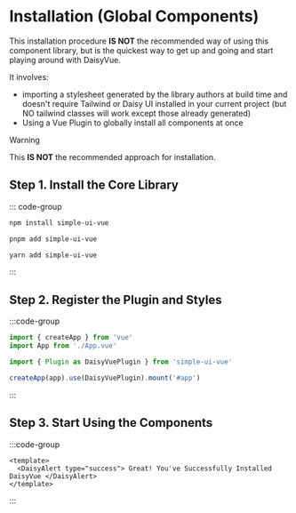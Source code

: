 # Installation (Global Components)

This installation procedure **IS NOT** the recommended way of using this component library, but is the quickest way to get up and going and start playing around with DaisyVue.

It involves:

- importing a stylesheet generated by the library authors at build time and doesn't require Tailwind or Daisy UI installed in your current project (but NO tailwind classes will work except those already generated)
- Using a Vue Plugin to globally install all components at once

> [!WARNING]
> This **IS NOT** the recommended approach for installation.

## Step 1. Install the Core Library

::: code-group

```bash [npm]
npm install simple-ui-vue
```

```bash [pnpm]
pnpm add simple-ui-vue
```

```bash [yarn]
yarn add simple-ui-vue
```

:::

## Step 2. Register the Plugin and Styles

:::code-group

```ts [src/main.ts]
import { createApp } from 'vue'
import App from './App.vue'

import { Plugin as DaisyVuePlugin } from 'simple-ui-vue'

createApp(app).use(DaisyVuePlugin).mount('#app')
```

:::

## Step 3. Start Using the Components

:::code-group

```vue [App.vue]
<template>
  <DaisyAlert type="success"> Great! You've Successfully Installed DaisyVue </DaisyAlert>
</template>
```

:::
